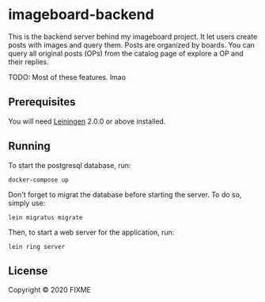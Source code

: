 # imageboard-backend

This is the backend server behind my imageboard project. It let users
create posts with images and query them. Posts are organized by boards. You can
query all original posts (OPs) from the catalog page of explore a OP and their replies.

TODO: Most of these features. lmao

## Prerequisites

You will need [Leiningen][] 2.0.0 or above installed.

[leiningen]: https://github.com/technomancy/leiningen

## Running

To start the postgresql database, run:

    docker-compose up

Don't forget to migrat the database before starting the server. To do so, simply
use:

    lein migratus migrate

Then, to start a web server for the application, run:

    lein ring server

## License

Copyright © 2020 FIXME
